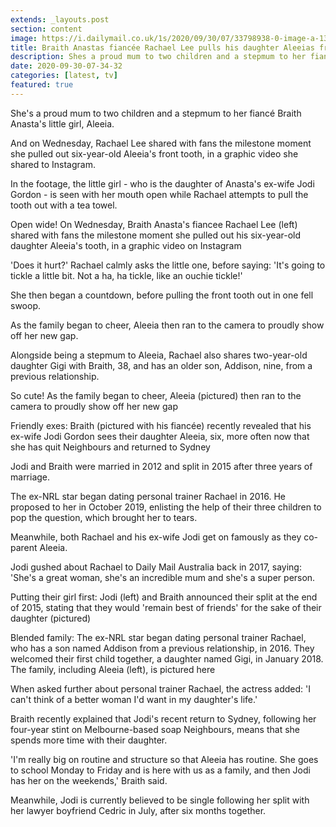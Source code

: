 ```yaml
---
extends: _layouts.post
section: content
image: https://i.dailymail.co.uk/1s/2020/09/30/07/33798938-0-image-a-13_1601447155030.jpg 
title: Braith Anastas fiancée Rachael Lee pulls his daughter Aleeias front tooth out  
description: Shes a proud mum to two children and a stepmum to her fiancé Braith Anastas little girl, Aleeia. 
date: 2020-09-30-07-34-32 
categories: [latest, tv] 
featured: true 
--- 
```

She's a proud mum to two children and a stepmum to her fiancé Braith Anasta's little girl, Aleeia.

And on Wednesday, Rachael Lee shared with fans the milestone moment she pulled out six-year-old Aleeia's front tooth, in a graphic video she shared to Instagram.

In the footage, the little girl - who is the daughter of Anasta's ex-wife Jodi Gordon - is seen with her mouth open while Rachael attempts to pull the tooth out with a tea towel. 

Open wide! On Wednesday, Braith Anasta's fiancee Rachael Lee (left) shared with fans the milestone moment she pulled out his six-year-old daughter Aleeia's tooth, in a graphic video on Instagram

'Does it hurt?' Rachael calmly asks the little one, before saying: 'It's going to tickle a little bit. Not a ha, ha tickle, like an ouchie tickle!'

She then began a countdown, before pulling the front tooth out in one fell swoop.

As the family began to cheer, Aleeia then ran to the camera to proudly show off her new gap.

Alongside being a stepmum to Aleeia, Rachael also shares two-year-old daughter Gigi with Braith, 38, and has an older son, Addison, nine, from a previous relationship.

So cute! As the family began to cheer, Aleeia (pictured) then ran to the camera to proudly show off her new gap

Friendly exes: Braith (pictured with his fiancée) recently revealed that his ex-wife Jodi Gordon sees their daughter Aleeia, six, more often now that she has quit Neighbours and returned to Sydney 

Jodi and Braith were married in 2012 and split in 2015 after three years of marriage.

The ex-NRL star began dating personal trainer Rachael in 2016. He proposed to her in October 2019, enlisting the help of their three children to pop the question, which brought her to tears.

Meanwhile, both Rachael and his ex-wife Jodi get on famously as they co-parent Aleeia.

Jodi gushed about Rachael to Daily Mail Australia back in 2017, saying: 'She's a great woman, she's an incredible mum and she's a super person.

Putting their girl first: Jodi (left) and Braith announced their split at the end of 2015, stating that they would 'remain best of friends' for the sake of their daughter (pictured)

Blended family: The ex-NRL star began dating personal trainer Rachael, who has a son named Addison from a previous relationship, in 2016. They welcomed their first child together, a daughter named Gigi, in January 2018. The family, including Aleeia (left), is pictured here

When asked further about personal trainer Rachael, the actress added: 'I can't think of a better woman I'd want in my daughter's life.'

Braith recently explained that Jodi's recent return to Sydney, following her four-year stint on Melbourne-based soap Neighbours, means that she spends more time with their daughter.

'I'm really big on routine and structure so that Aleeia has routine. She goes to school Monday to Friday and is here with us as a family, and then Jodi has her on the weekends,' Braith said.

Meanwhile, Jodi is currently believed to be single following her split with her lawyer boyfriend Cedric in July, after six months together.

